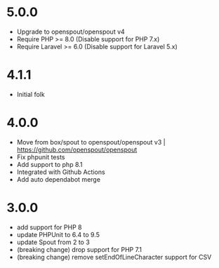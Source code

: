 # 5.0.0
- Upgrade to openspout/openspout v4
- Require PHP >= 8.0 (Disable support for PHP 7.x)
- Require Laravel >= 6.0 (Disable support for Laravel 5.x)

# 4.1.1
- Initial folk

# 4.0.0
- Move from box/spout to openspout/openspout v3 | https://github.com/openspout/openspout
- Fix phpunit tests
- Add support to php 8.1
- Integrated with Github Actions
- Add auto dependabot merge


# 3.0.0
- add support for PHP 8
- update PHPUnit to 6.4 to 9.5
- update Spout from 2 to 3
- (breaking change) drop support for PHP 7.1
- (breaking change) remove setEndOfLineCharacter support for CSV
